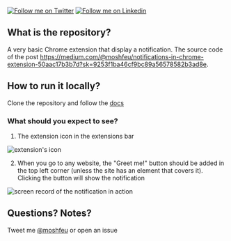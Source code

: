 [![Follow me on Twitter](https://img.shields.io/twitter/follow/moshfeu.svg?style=social)](https://twitter.com/moshfeu)
[![Follow me on Linkedin](https://img.shields.io/badge/LinkedIn-blue?style=flat&logo=linkedin&labelColor=blue)](https://www.linkedin.com/in/moshfeu/)


## What is the repository?

A very basic Chrome extension that display a notification.
The source code of the post https://medium.com/@moshfeu/notifications-in-chrome-extension-50aac17b3b7d?sk=9253f1ba46cf9bc89a56578582b3ad8e.


## How to run it locally?

Clone the repository and follow the [docs](https://developer.chrome.com/extensions/getstarted)

### What should you expect to see?

1. The extension icon in the extensions bar

<img src="https://user-images.githubusercontent.com/3723951/81202899-e9b24c80-8fcf-11ea-8ae2-7bfe9c09698a.png" alt="extension's icon" />

2. When you go to any website, the "Greet me!" button should be added in the top left corner (unless the site has an element that covers it).
Clicking the button will show the notification

<img src="https://user-images.githubusercontent.com/3723951/81202695-a3f58400-8fcf-11ea-9a21-1c568808b07b.gif" alt="screen record of the notification in action" />

## Questions? Notes?

Tweet me [@moshfeu](https://twitter.com/moshfeu) or open an issue
